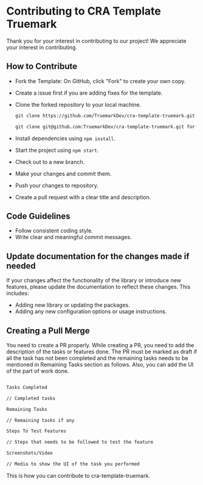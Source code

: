 # Contributing to CRA Template Truemark

Thank you for your interest in contributing to our project! We appreciate your interest in contributing.

## How to Contribute

- Fork the Template: On GitHub, click "Fork" to create your own copy.
- Create a issue first if you are adding fixes for the template.
- Clone the forked repository to your local machine.

    ```md 
    git clone https://github.com/TruemarkDev/cra-template-truemark.git for https.

    git clone git@github.com:TruemarkDev/cra-template-truemark.git for ssh.
    ```

- Install dependencies using `npm install`.
- Start the project using `npm start`.
- Check out to a new branch.
- Make your changes and commit them.
- Push your changes to repository.
- Create a pull request with a clear title and description.

## Code Guidelines

- Follow consistent coding style.
- Write clear and meaningful commit messages.

## Update documentation for the changes made if needed

If your changes affect the functionality of the library or introduce new features, please update the documentation to reflect these changes. This includes:

-  Adding new library or updating the packages.
-  Adding any new configuration options or usage instructions.

## Creating a Pull Merge

You need to create a PR properly. While creating a PR, you need to add the description of the tasks or features done. The PR must be marked as draft if all the task has not been completed and the remaining tasks needs to be mentioned in Remaining Tasks section as follows. Also, you can add the UI of the part of work done.

```md

Tasks Completed

// Completed tasks

Remaining Tasks

// Remaining tasks if any

Steps To Test Features

// Steps that needs to be followed to test the feature

Screenshots/Video

// Media to show the UI of the task you performed

```

This is how you can contribute to cra-template-truemark.








